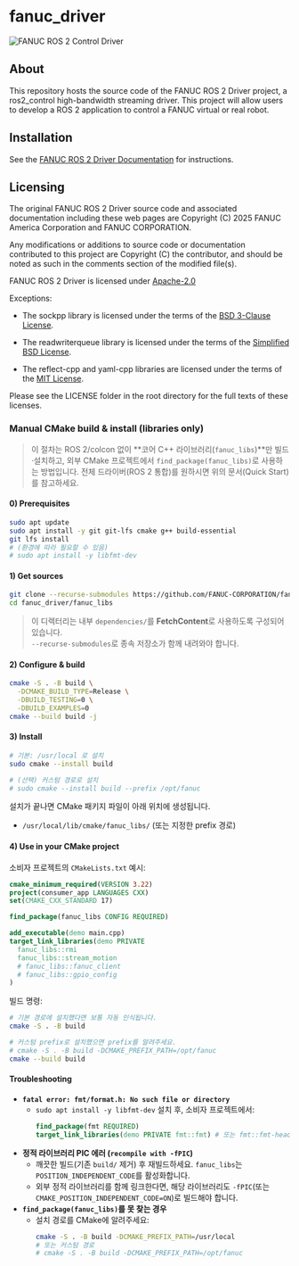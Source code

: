 <!-- SPDX-FileCopyrightText: 2025 FANUC America Corp.
     SPDX-FileCopyrightText: 2025 FANUC CORPORATION

     SPDX-License-Identifier: Apache-2.0
-->
<!-- markdownlint-disable MD013 -->
# fanuc_driver

![FANUC ROS 2 Control Driver](/images/FANUC_ros2_ControlDriver.jpg "FANUC ROS 2 Control Driver")

## About

This repository hosts the source code of the FANUC ROS 2 Driver project, a ros2_control high-bandwidth streaming driver.
This project will allow users to develop a ROS 2 application to control a FANUC virtual or real robot.

## Installation

See the [FANUC ROS 2 Driver Documentation](https://fanuc-corporation.github.io/fanuc_driver_doc/) for instructions.

## Licensing

The original FANUC ROS 2 Driver source code and associated documentation
including these web pages are Copyright (C) 2025 FANUC America Corporation
and FANUC CORPORATION.

Any modifications or additions to source code or documentation
contributed to this project are Copyright (C) the contributor,
and should be noted as such in the comments section of the modified file(s).

FANUC ROS 2 Driver is licensed under
     [Apache-2.0](https://www.apache.org/licenses/LICENSE-2.0)

Exceptions:

- The sockpp library is licensed under the terms of the [BSD 3-Clause License](https://opensource.org/license/BSD-3-Clause).

- The readwriterqueue library is licensed under the terms of
  the [Simplified BSD License](https://opensource.org/license/BSD-2-Clause).

- The reflect-cpp and yaml-cpp libraries are licensed under the
  terms of the [MIT License](https://opensource.org/license/mit).

Please see the LICENSE folder in the root directory for the full texts of these licenses.



### Manual CMake build & install (libraries only)

> 이 절차는 ROS 2/colcon 없이 **코어 C++ 라이브러리(`fanuc_libs`)**만 빌드·설치하고,
> 외부 CMake 프로젝트에서 `find_package(fanuc_libs)`로 사용하는 방법입니다.
> 전체 드라이버(ROS 2 통합)를 원하시면 위의 문서(Quick Start)를 참고하세요.

#### 0) Prerequisites
```bash
sudo apt update
sudo apt install -y git git-lfs cmake g++ build-essential
git lfs install
# (환경에 따라 필요할 수 있음)
# sudo apt install -y libfmt-dev
```

#### 1) Get sources
```bash
git clone --recurse-submodules https://github.com/FANUC-CORPORATION/fanuc_driver.git
cd fanuc_driver/fanuc_libs
```
> 이 디렉터리는 내부 `dependencies/`를 **FetchContent**로 사용하도록 구성되어 있습니다.  
> `--recurse-submodules`로 종속 저장소가 함께 내려와야 합니다.

#### 2) Configure & build
```bash
cmake -S . -B build \
  -DCMAKE_BUILD_TYPE=Release \
  -DBUILD_TESTING=0 \
  -DBUILD_EXAMPLES=0
cmake --build build -j
```

#### 3) Install
```bash
# 기본: /usr/local 로 설치
sudo cmake --install build

# (선택) 커스텀 경로로 설치
# sudo cmake --install build --prefix /opt/fanuc
```

설치가 끝나면 CMake 패키지 파일이 아래 위치에 생성됩니다.
- `/usr/local/lib/cmake/fanuc_libs/` (또는 지정한 prefix 경로)

#### 4) Use in your CMake project
소비자 프로젝트의 `CMakeLists.txt` 예시:
```cmake
cmake_minimum_required(VERSION 3.22)
project(consumer_app LANGUAGES CXX)
set(CMAKE_CXX_STANDARD 17)

find_package(fanuc_libs CONFIG REQUIRED)

add_executable(demo main.cpp)
target_link_libraries(demo PRIVATE
  fanuc_libs::rmi
  fanuc_libs::stream_motion
  # fanuc_libs::fanuc_client
  # fanuc_libs::gpio_config
)
```

빌드 명령:
```bash
# 기본 경로에 설치했다면 보통 자동 인식됩니다.
cmake -S . -B build

# 커스텀 prefix로 설치했으면 prefix를 알려주세요.
# cmake -S . -B build -DCMAKE_PREFIX_PATH=/opt/fanuc
cmake --build build
```

#### Troubleshooting
- **`fatal error: fmt/format.h: No such file or directory`**
  - `sudo apt install -y libfmt-dev` 설치 후, 소비자 프로젝트에서:
    ```cmake
    find_package(fmt REQUIRED)
    target_link_libraries(demo PRIVATE fmt::fmt) # 또는 fmt::fmt-header-only
    ```
- **정적 라이브러리 PIC 에러 (`recompile with -fPIC`)**
  - 깨끗한 빌드(기존 `build/` 제거) 후 재빌드하세요. `fanuc_libs`는 `POSITION_INDEPENDENT_CODE`를 활성화합니다.
  - 외부 정적 라이브러리를 함께 링크한다면, 해당 라이브러리도 `-fPIC`(또는 `CMAKE_POSITION_INDEPENDENT_CODE=ON`)로 빌드해야 합니다.
- **`find_package(fanuc_libs)`를 못 찾는 경우**
  - 설치 경로를 CMake에 알려주세요:
    ```bash
    cmake -S . -B build -DCMAKE_PREFIX_PATH=/usr/local
    # 또는 커스텀 경로
    # cmake -S . -B build -DCMAKE_PREFIX_PATH=/opt/fanuc
    ```

